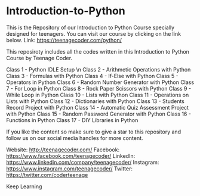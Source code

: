 # Introduction-to-Python

This is the Repository of our Introduction to Python Course specially designed for teenagers. You can visit our course by clicking on the link below.  Link: https://teenagecoder.com/python/

This reposiroty includes all the codes written in this Introduction to Python Course by Teenage Coder.

Class 1 - Python IDLE Setup \n
Class 2 - Arithmetic Operations with Python
Class 3 - Formulas with Python
Class 4 - If-Else with Python
Class 5 - Operators in Python
Class 6 - Random Number Generator with Python
Class 7 - For Loop in Python
Class 8 - Rock Paper Scissors with Python
Class 9 - While Loop in Python
Class 10 - Lists with Python
Class 11 - Operations on Lists with Python
Class 12 - Dictionaries with Python
Class 13 - Students Record Project with Python
Class 14 - Automatic Quiz Assessment Project with Python
Class 15 - Random Password Generator with Python
Class 16 - Functions in Python
Class 17 - DIY Libraries in Python

If you like the content so make sure to give a star to this repository and follow us on our social media handles for more content.

Website: http://teenagecoder.com/
Facebook: https://www.facebook.com/teenagecoder/
LinkedIn: https://www.linkedin.com/company/teenagecoder/
Instagram: https://www.instagram.com/teenagecoder/
Twitter: https://twitter.com/coderteenage

Keep Learning
